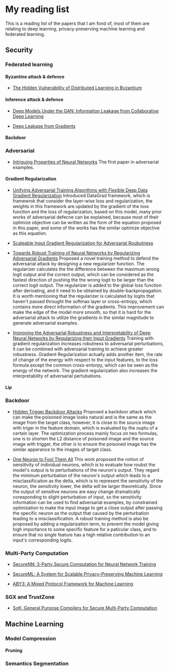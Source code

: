# My reading list
This is a reading list of the papers that I am fond of, most of them are relating to deep learning, privacy-preserving machine learning and federated learning.


## Security

### Federated learning

#### Byzantine attack & defence

- [The Hidden Vulnerability of Distributed Learning in Byzantium](https://arxiv.org/pdf/1802.07927.pdf)

#### Inference attack & defence

- [Deep Models Under the GAN: Information Leakage from Collaborative Deep Learning](https://arxiv.org/pdf/1702.07464.pdf)


- [Deep Leakage from Gradients](https://arxiv.org/pdf/1906.08935.pdf)

#### Backdoor

### Adversarial

- [Intriguing Properties of Neural Networks](https://arxiv.org/pdf/1312.6199.pdf)
The first paper in adversarial examples.

#### Gradient Regularization
- [Unifying Adversarial Training Algorithms with Flexible Deep Data Gradient Regularization](https://arxiv.org/pdf/1601.07213v1.pdf)
Introduced DataGrad framework, which is framewrok that consider the layer-wise loss and regularization, the weights in this framework are updated by the gradient of the loss function and the loss of regularization, based on this model, many prior works of adversarial defecne can be explained, because most of their optimize objective can be written as the form of the equation proposed in this paper, and some of the works has the similar optimize objective as this equation.

- [Scaleable Input Gradient Regularization for Adversarial Roubutness](https://arxiv.org/pdf/1905.11468.pdf)

- [Towards Robust Training of Neural Networks by Regularizing Adversarial Gradients](https://arxiv.org/pdf/1712.00673.pdf)
Proposed a novel training method to defend the adversarial attack by designing a new regularizer function. The regularizer calculates the the difference between the maximum wrong logit output and the correct output, which can be considered as the fastest direction of pushing the the wrong logit to be larger than the correct logit output. The regularizer is added to the global loss function after derivating, and it need to be obtained by double-backpropagation. It is worth mentioning that the regularizer is calculated by logits that haven't passed throught the softmax layer or cross-entropy, which contains more direct information of the gradients. This improvement can make the edge of the model more smooth, so that it is hard for the adversarial attack to utilize the gradients in the similar magnitude to generate adversarial examples.

- [Improving the Adversarial Robustness and Interpretability of Deep Neural Networks by Regularizing their Input Gradients](https://arxiv.org/pdf/1711.09404.pdf)
Training with gradient regularization increases robutness to adversarial perturbations, it can be combined with adversarial training to achieve greater robustness. Gradient Regularization actually adds another item, the rate of change of the energy with respect to the input features, to the loss formula except the common cross-entorpy, which can be seen as the energy of the network. The gradient regularization also increases the interpretability of adversarial pertubations.

#### Lip


### Backdoor
- [Hidden Trigger Backdoor Attacks](https://arxiv.org/pdf/1905.11468.pdf)
Proposed a backdoor attack which can make the poisoned image looks natural and is the same as the image from the target class, however, it is close to the source image with triger in the feature domain, which is evaluated by the ouptu of a certain layer. The optimization process mainly focus on two formulas, one is to shorten the L2 distance of poisoned image and the source image with trigger, the other is to ensure the poisoned image has the similar apperance to the images of target class.

- [One Neuron to Fool Them All](https://arxiv.org/pdf/2003.09372.pdf)
This work proposed the notion of sensitivity of individual neurons, which is to evaluate how roubst the model's output is to perturbations of the neuron's output. They regard the minimum perturbation of the neuron's output which leads to a misclassificaiton as the delta, which is to represent the sensitivity of the neuron, the sensitivity lower, the delta will be larger theoretically. Since the output of sensitive neurons are easy change dramatically coresponding to slight perturbation of input, so the sensitivity information can be used to find adversarial examples, by constrained optimization to make the input image to get a close output after passing the specific neuron as the output that caused by the perturbation leading to a misclassification. A robust training method is also be proposed by adding a regularization term, to prevent the model giving high importance to some specific feature for a paticular class, and to ensure that no single feature has a high relative contribution to an input's corresponding logits.



### Multi-Party Computation

- [SecureNN: 3-Party Secure Computation for Neural Network Training](https://eprint.iacr.org/2018/442.pdf)

- [SecureML: A System for Scalable Privacy-Preserving Machine Learning](https://eprint.iacr.org/2017/396.pdf)

- [ABY3: A Mixed Protocol Framework for Machine Learning](https://eprint.iacr.org/2018/403.pdf)


### SGX and TrustZone

- [SoK: General Purpose Compilers for Secure Multi-Party Computation](https://marsella.github.io/static/mpcsok.pdf)

## Machine Learning

### Model Compression

#### Pruning

### Semantics Segmentation


